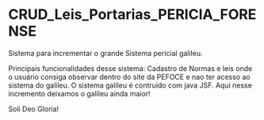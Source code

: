 # CRUD_Leis_Portarias_PERICIA_FORENSE

Sistema para incrementar o grande Sistema pericial galileu.

Principais funcionalidades desse sistema:
  Cadastro de Normas e leis onde o usuário consiga observar dentro do site da PEFOCE e nao ter acesso ao sistema do galileu.
  O sistema galileu é contruido com java JSF.
  Aqui nesse incremento deixamos o galileu ainda maior!

Soli Deo Gloria!
